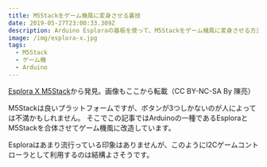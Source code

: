 ```yaml
---
title: M5Stackをゲーム機風に変身させる裏技
date: 2019-05-27T23:00:33.309Z
description: Arduino Esploraの基板を使って、M5Stackをゲーム機風に変身させる方法を紹介します。
image: /img/esplora-x.jpg
tags:
  - M5Stack
  - ゲーム機
  - Arduino
---
```

[Esplora X M5Stack](https://www.instructables.com/id/Esplora-X-M5Stack/)から発見。画像もここから転載（CC BY-NC-SA By 陳亮）

M5Stackは良いプラットフォームですが、ボタンが3つしかないのが人によっては不満かもしれません。
そこでこの記事ではArduinoの一種であるEsploraとM5Stackを合体させてゲーム機風に改造しています。

Esploraはあまり流行っている印象はありませんが、このようにI2Cゲームコントローラとして利用するのは結構よさそうです。
